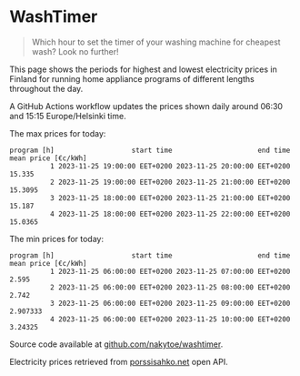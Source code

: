 
# WashTimer

> Which hour to set the timer of your washing machine for cheapest wash? Look no further!

This page shows the periods for highest and lowest electricity prices in Finland 
for running home appliance programs of different lengths throughout the day. 

A GitHub Actions workflow updates the prices shown daily around 06:30 and 15:15 Europe/Helsinki time.

The max prices for today:

	program [h]                   start time                     end time mean price [€c/kWh]
	          1 2023-11-25 19:00:00 EET+0200 2023-11-25 20:00:00 EET+0200              15.335
	          2 2023-11-25 19:00:00 EET+0200 2023-11-25 21:00:00 EET+0200             15.3095
	          3 2023-11-25 18:00:00 EET+0200 2023-11-25 21:00:00 EET+0200              15.187
	          4 2023-11-25 18:00:00 EET+0200 2023-11-25 22:00:00 EET+0200             15.0365

The min prices for today:

	program [h]                   start time                     end time mean price [€c/kWh]
	          1 2023-11-25 06:00:00 EET+0200 2023-11-25 07:00:00 EET+0200               2.595
	          2 2023-11-25 06:00:00 EET+0200 2023-11-25 08:00:00 EET+0200               2.742
	          3 2023-11-25 06:00:00 EET+0200 2023-11-25 09:00:00 EET+0200            2.907333
	          4 2023-11-25 06:00:00 EET+0200 2023-11-25 10:00:00 EET+0200             3.24325


Source code available at [github.com/nakytoe/washtimer](https://github.com/nakytoe/washtimer).

Electricity prices retrieved from [porssisahko.net](https://porssisahko.net/api) open API.
